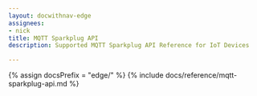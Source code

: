 ```yaml
---
layout: docwithnav-edge
assignees:
- nick
title: MQTT Sparkplug API
description: Supported MQTT Sparkplug API Reference for IoT Devices

---
```


{% assign docsPrefix = "edge/" %}
{% include docs/reference/mqtt-sparkplug-api.md %}
